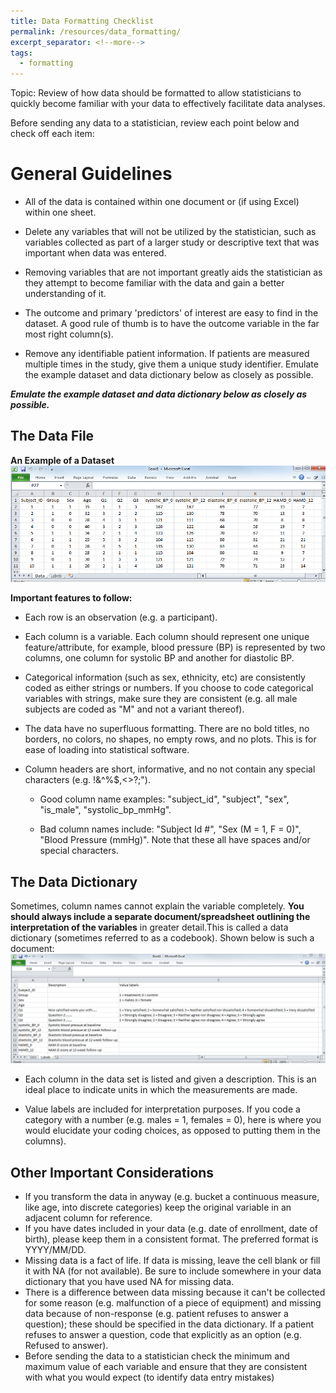 ```yaml
---
title: Data Formatting Checklist
permalink: /resources/data_formatting/
excerpt_separator: <!--more-->
tags:
  - formatting
---
```

<!--more-->
Topic: Review of how data should be formatted to allow statisticians to quickly become familiar with your data to effectively facilitate data analyses.


Before sending any data to a statistician, review each point below and check off each item:

# General Guidelines

-   All of the data is contained within one document or (if using Excel) within one sheet.

-   Delete any variables that will not be utilized by the statistician, such as variables collected as part of a larger study or descriptive text that was important when data was entered.

-   Removing variables that are not important greatly aids the statistician as they attempt to become familiar with the data and gain a better understanding of it.

-   The outcome and primary 'predictors' of interest are easy to find in the dataset.
    A good rule of thumb is to have the outcome variable in the far most right column(s).

-   Remove any identifiable patient information.
    If patients are measured multiple times in the study, give them a unique study identifier.
    Emulate the example dataset and data dictionary below as closely as possible.
    
**_Emulate the example dataset and data dictionary below as closely as possible._**
  
## The Data File
**An Example of a Dataset** <br/><img src='/images/posts/data-formatting/data-example.png'>

**Important features to follow:**

-   Each row is an observation (e.g. a participant).

-   Each column is a variable.
    Each column should represent one unique feature/attribute, for example, blood pressure (BP) is represented by two columns, one column for systolic BP and another for diastolic BP.

-   Categorical information (such as sex, ethnicity, etc) are consistently coded as either strings or numbers.
    If you choose to code categorical variables with strings, make sure they are consistent (e.g. all male subjects are coded as "M" and not a variant thereof).

-   The data have no superfluous formatting.
    There are no bold titles, no borders, no colors, no shapes, no empty rows, and no plots.
    This is for ease of loading into statistical software.

-   Column headers are short, informative, and no not contain any special characters (e.g. !&\^%\$,\<\>?;").

    -   Good column name examples: "subject_id", "subject", "sex", "is_male", "systolic_bp_mmHg".

    -   Bad column names include: "Subject Id \#", "Sex (M = 1, F = 0)", "Blood Pressure (mmHg)".
        Note that these all have spaces and/or special characters.

## The Data Dictionary
Sometimes, column names cannot explain the variable completely. **You should always include a separate document/spreadsheet outlining the interpretation of the variables** in greater detail.This is called a data dictionary (sometimes referred to as a codebook). Shown below is such a document:<br/><img src='/images/posts/data-formatting/codebook-example.png'><br/>

-   Each column in the data set is listed and given a description. This is an ideal place to indicate units in which the measurements are made.

-   Value labels are included for interpretation purposes. If you code a category with a number (e.g. males = 1, females = 0), here is where you would elucidate your coding choices, as opposed to putting them in the columns).

## Other Important Considerations

-   If you transform the data in anyway (e.g. bucket a continuous measure, like age, into discrete categories) keep the original variable in an adjacent column for reference.
-   If you have dates included in your data (e.g. date of enrollment, date of birth), please keep them in a consistent format. The preferred format is YYYY/MM/DD. 
-   Missing data is a fact of life. If data is missing, leave the cell blank or fill it with NA (for not available). Be sure to include somewhere in your data dictionary that you have used NA for missing data.
  -   There is a difference between data missing because it can't be collected for some reason (e.g. malfunction of a piece of equipment) and missing data because of non-response (e.g. patient refuses to answer a question); these should be specified in the data dictionary. If a patient refuses to answer a question, code that explicitly as an option (e.g. Refused to answer).
-   Before sending the data to a statistician check the minimum and maximum value of each variable and ensure that they are consistent with what you would expect (to identify data entry mistakes)

